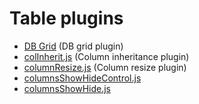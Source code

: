 # Table plugins

- [DB Grid](tables/dbGrid/dbGrid.md) (DB grid plugin)
- [colInherit.js](colInherit.md) (Column inheritance plugin)
- [columnResize.js](columnResize.md) (Column resize plugin)
- [columnsShowHideControl.js](columnsShowHideControl.md)
- [columnsShowHide.js](columnsShowHide.md)